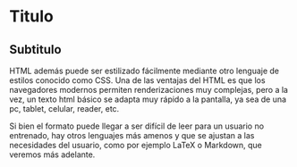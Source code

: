 # Titulo

## Subtitulo

HTML además puede ser estilizado fácilmente mediante otro lenguaje de estilos conocido como CSS.
Una de las ventajas del HTML es que los navegadores modernos permiten renderizaciones muy complejas, pero a la vez, un texto html básico se adapta muy rápido a la pantalla, ya sea de una pc, tablet, celular, reader, etc.

Si bien el formato puede llegar a ser difícil de leer para un usuario no entrenado, hay otros lenguajes más amenos y que se ajustan a las necesidades del usuario, como por ejemplo LaTeX o Markdown, que veremos más adelante.

